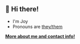 ## 👋 Hi there!

- I'm Joy
- Pronouns are [they/them](http://pronoun.is/they/)

**[More about me and contact info!](https://joypaulsen.com)**
